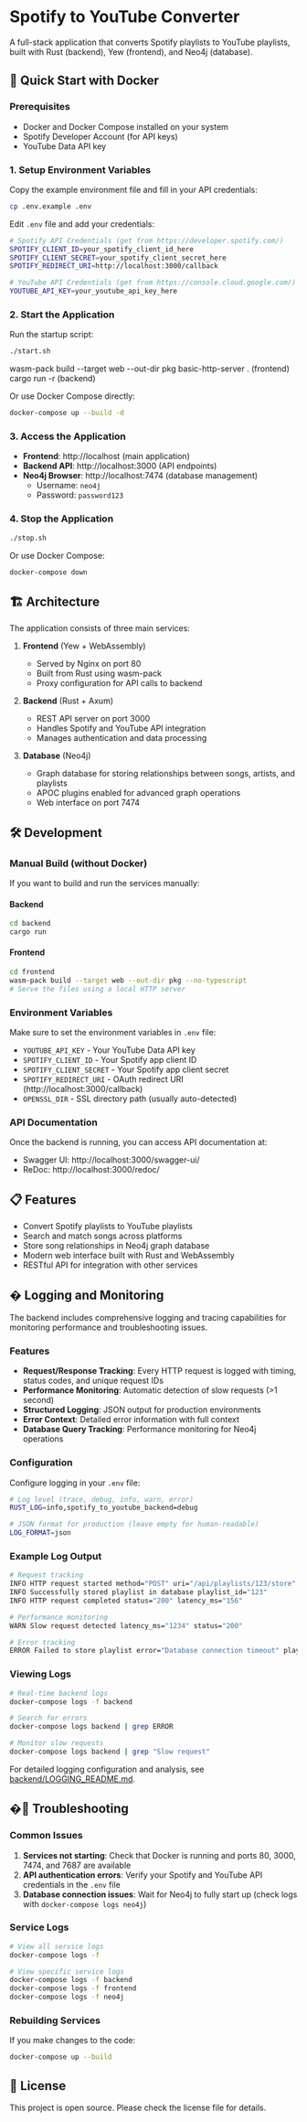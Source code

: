# Spotify to YouTube Converter

A full-stack application that converts Spotify playlists to YouTube playlists, built with Rust (backend), Yew (frontend), and Neo4j (database).

## 🚀 Quick Start with Docker

### Prerequisites
- Docker and Docker Compose installed on your system
- Spotify Developer Account (for API keys)
- YouTube Data API key

### 1. Setup Environment Variables

Copy the example environment file and fill in your API credentials:

```bash
cp .env.example .env
```

Edit `.env` file and add your credentials:

```bash
# Spotify API Credentials (get from https://developer.spotify.com/)
SPOTIFY_CLIENT_ID=your_spotify_client_id_here
SPOTIFY_CLIENT_SECRET=your_spotify_client_secret_here
SPOTIFY_REDIRECT_URI=http://localhost:3000/callback

# YouTube API Credentials (get from https://console.cloud.google.com/)
YOUTUBE_API_KEY=your_youtube_api_key_here
```

### 2. Start the Application

Run the startup script:

```bash
./start.sh
```

wasm-pack build --target web --out-dir pkg
basic-http-server . (frontend)
cargo run -r  (backend)

Or use Docker Compose directly:

```bash
docker-compose up --build -d
```

### 3. Access the Application

- **Frontend**: http://localhost (main application)
- **Backend API**: http://localhost:3000 (API endpoints)
- **Neo4j Browser**: http://localhost:7474 (database management)
  - Username: `neo4j`
  - Password: `password123`

### 4. Stop the Application

```bash
./stop.sh
```

Or use Docker Compose:

```bash
docker-compose down
```

## 🏗️ Architecture

The application consists of three main services:

1. **Frontend** (Yew + WebAssembly)
   - Served by Nginx on port 80
   - Built from Rust using wasm-pack
   - Proxy configuration for API calls to backend

2. **Backend** (Rust + Axum)
   - REST API server on port 3000
   - Handles Spotify and YouTube API integration
   - Manages authentication and data processing

3. **Database** (Neo4j)
   - Graph database for storing relationships between songs, artists, and playlists
   - APOC plugins enabled for advanced graph operations
   - Web interface on port 7474

## 🛠️ Development

### Manual Build (without Docker)

If you want to build and run the services manually:

#### Backend
```bash
cd backend
cargo run
```

#### Frontend
```bash
cd frontend
wasm-pack build --target web --out-dir pkg --no-typescript
# Serve the files using a local HTTP server
```

### Environment Variables

Make sure to set the environment variables in `.env` file:

- `YOUTUBE_API_KEY` - Your YouTube Data API key
- `SPOTIFY_CLIENT_ID` - Your Spotify app client ID
- `SPOTIFY_CLIENT_SECRET` - Your Spotify app client secret
- `SPOTIFY_REDIRECT_URI` - OAuth redirect URI (http://localhost:3000/callback)
- `OPENSSL_DIR` - SSL directory path (usually auto-detected)

### API Documentation

Once the backend is running, you can access API documentation at:
- Swagger UI: http://localhost:3000/swagger-ui/
- ReDoc: http://localhost:3000/redoc/

## 📋 Features

- Convert Spotify playlists to YouTube playlists
- Search and match songs across platforms
- Store song relationships in Neo4j graph database
- Modern web interface built with Rust and WebAssembly
- RESTful API for integration with other services

## � Logging and Monitoring

The backend includes comprehensive logging and tracing capabilities for monitoring performance and troubleshooting issues.

### Features

- **Request/Response Tracking**: Every HTTP request is logged with timing, status codes, and unique request IDs
- **Performance Monitoring**: Automatic detection of slow requests (>1 second)
- **Structured Logging**: JSON output for production environments
- **Error Context**: Detailed error information with full context
- **Database Query Tracking**: Performance monitoring for Neo4j operations

### Configuration

Configure logging in your `.env` file:

```bash
# Log level (trace, debug, info, warn, error)
RUST_LOG=info,spotify_to_youtube_backend=debug

# JSON format for production (leave empty for human-readable)
LOG_FORMAT=json
```

### Example Log Output

```bash
# Request tracking
INFO HTTP request started method="POST" uri="/api/playlists/123/store" request_id="abc-123"
INFO Successfully stored playlist in database playlist_id="123"
INFO HTTP request completed status="200" latency_ms="156"

# Performance monitoring  
WARN Slow request detected latency_ms="1234" status="200"

# Error tracking
ERROR Failed to store playlist error="Database connection timeout" playlist_id="123"
```

### Viewing Logs

```bash
# Real-time backend logs
docker-compose logs -f backend

# Search for errors
docker-compose logs backend | grep ERROR

# Monitor slow requests
docker-compose logs backend | grep "Slow request"
```

For detailed logging configuration and analysis, see [backend/LOGGING_README.md](backend/LOGGING_README.md).

## �🔧 Troubleshooting

### Common Issues

1. **Services not starting**: Check that Docker is running and ports 80, 3000, 7474, and 7687 are available
2. **API authentication errors**: Verify your Spotify and YouTube API credentials in the `.env` file
3. **Database connection issues**: Wait for Neo4j to fully start up (check logs with `docker-compose logs neo4j`)

### Service Logs

```bash
# View all service logs
docker-compose logs -f

# View specific service logs
docker-compose logs -f backend
docker-compose logs -f frontend
docker-compose logs -f neo4j
```

### Rebuilding Services

If you make changes to the code:

```bash
docker-compose up --build
```

## 📄 License

This project is open source. Please check the license file for details.